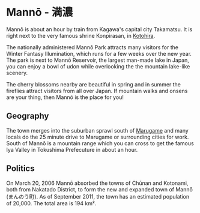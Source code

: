 # Mannō - 満濃

Mannō is about an hour by train from Kagawa's capital city Takamatsu. It is
right next to the very famous shrine Konpirasan, in
[Kotohira](/destinations/kotohira).

The nationally administered Mannō Park attracts many visitors for the Winter 
Fantasy Illumination, which runs for a few weeks over the new year. The park is
next to Mannō Reservoir, the largest man-made lake in Japan, you can enjoy a 
bowl of udon while overlooking the the mountain lake-like scenery.

The cherry blossoms nearby are beautiful in spring and in
summer the fireflies attract visitors from all over Japan. If mountain walks and
onsens are your thing, then Mannō is the place for you!

## Geography

The town merges into the suburban sprawl south of 
[Marugame](/destinations/marugame) and many locals do the 25 minute drive to
Marugame or surrounding cities for work. South of Mannō is a mountain range
which you can cross to get the famous Iya Valley in Tokushima Prefecuture in
about an hour.

## Politics

On March 20, 2006 Mannō absorbed the towns of Chūnan and Kotonami, both from
Nakatado District, to form the new and expanded town of Mannō (まんのう町). As of 
September 2011, the town has an estimated population of 20,000. The total area
is 194 km².

